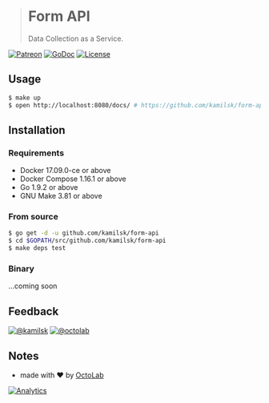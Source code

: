 > # Form API
>
> Data Collection as a Service.

[![Patreon](https://img.shields.io/badge/patreon-donate-orange.svg)](https://www.patreon.com/octolab)
[![GoDoc](https://godoc.org/github.com/kamilsk/form-api?status.svg)](https://godoc.org/github.com/kamilsk/form-api)
[![License](https://img.shields.io/github/license/mashape/apistatus.svg?maxAge=2592000)](LICENSE)

## Usage

```bash
$ make up
$ open http://localhost:8080/docs/ # https://github.com/kamilsk/form-api/issues/16
```

## Installation

### Requirements

- Docker 17.09.0-ce or above
- Docker Compose 1.16.1 or above
- Go 1.9.2 or above
- GNU Make 3.81 or above

### From source

```bash
$ go get -d -u github.com/kamilsk/form-api
$ cd $GOPATH/src/github.com/kamilsk/form-api
$ make deps test
```

### Binary

...coming soon

## Feedback

[![@kamilsk](https://img.shields.io/badge/author-%40kamilsk-blue.svg)](https://twitter.com/ikamilsk)
[![@octolab](https://img.shields.io/badge/sponsor-%40octolab-blue.svg)](https://twitter.com/octolab_inc)

## Notes

- made with ❤️ by [OctoLab](https://www.octolab.org/)

[![Analytics](https://ga-beacon.appspot.com/UA-109817251-15/form-api/readme)](https://github.com/igrigorik/ga-beacon)
